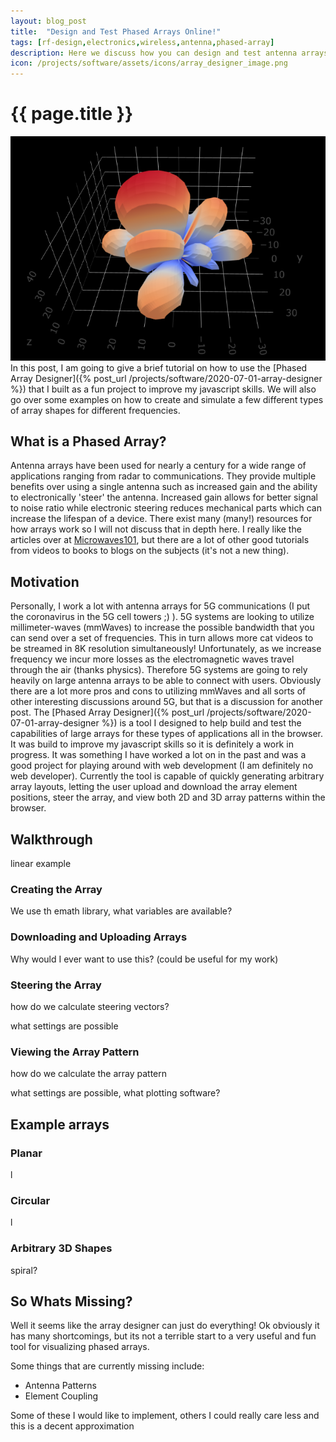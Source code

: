 ```yaml
---
layout: blog_post
title:  "Design and Test Phased Arrays Online!"
tags: [rf-design,electronics,wireless,antenna,phased-array]
description: Here we discuss how you can design and test antenna arrays using only your browser and the array designer on this site! This allows you to generate any array you would like, steer the array by changing element phases, and see the output results... and all for free!
icon: /projects/software/assets/icons/array_designer_image.png
---
```

# {{ page.title }}
<img src='/projects/software/assets/icons/array_designer_image.png' class='post_image' alt='Phased Array 3D antenna Pattern'>
In this post, I am going to give a brief tutorial on how to use the [Phased Array Designer]({% post_url /projects/software/2020-07-01-array-designer %}) that I built as a fun project to improve my javascript skills.
We will also go over some examples on how to create and simulate a few different types of array shapes for different frequencies.

## What is a Phased Array?
Antenna arrays have been used for nearly a century for a wide range of applications ranging from radar to communications. 
They provide multiple benefits over using a single antenna such as increased gain and the ability to electronically 'steer' the antenna. Increased gain allows for better signal to noise ratio while electronic steering reduces mechanical parts which can increase the lifespan of a device. There exist many (many!) resources for how arrays work so I will not discuss that in depth here. I really like the articles over at [Microwaves101](https://www.microwaves101.com/encyclopedias/phased-array-antennas), but there are a lot of other good tutorials from videos to books to blogs on the subjects (it's not a new thing).

## Motivation
<p>
Personally, I work a lot with antenna arrays for 5G communications (I put the coronavirus in the 5G cell towers ;) ). 5G systems are looking to utilize millimeter-waves (mmWaves) to increase the possible bandwidth that you can send over a set of frequencies. This in turn allows more cat videos to be streamed in 8K resolution simultaneously!
Unfortunately, as we <span class='tooltip' data-tooltip-text='Friis Transmission Equation'>increase frequency we incur more losses</span> as the electromagnetic waves travel through the air (thanks physics). Therefore 5G systems are going to rely heavily on large antenna arrays to be able to connect with users. Obviously there are a lot more pros and cons to utilizing mmWaves and all sorts of other interesting discussions around 5G, but that is a discussion for another post. 
The [Phased Array Designer]({% post_url /projects/software/2020-07-01-array-designer %}) is a tool I designed to help build and test the capabilities of large arrays for these types of applications all in the browser. It was build to improve my javascript skills so it is definitely a work in progress. It was something I have worked a lot on in the past and was a good project for playing around with web development (I am definitely no web developer). Currently the tool is capable of quickly generating arbitrary array layouts, letting the user upload and download the array element positions, steer the array, and view both 2D and 3D array patterns within the browser. 
</p>


## Walkthrough

linear example

### Creating the Array

We use th emath library, what variables are available? 

### Downloading and Uploading Arrays

Why would I ever want to use this? (could be useful for my work)

### Steering the Array

how do we calculate steering vectors?

what settings are possible

### Viewing the Array Pattern

how do we calculate the array pattern

what settings are possible, what plotting software?


## Example arrays

### Planar

l

### Circular

l

### Arbitrary 3D Shapes

spiral? 

## So Whats Missing?

Well it seems like the array designer can just do everything! Ok obviously it has many shortcomings, but its not a terrible start to a very useful and fun tool for visualizing phased arrays.

Some things that are currently missing include:
- Antenna Patterns
- Element Coupling

Some of these I would like to implement, others I could really care less and this is a decent approximation



